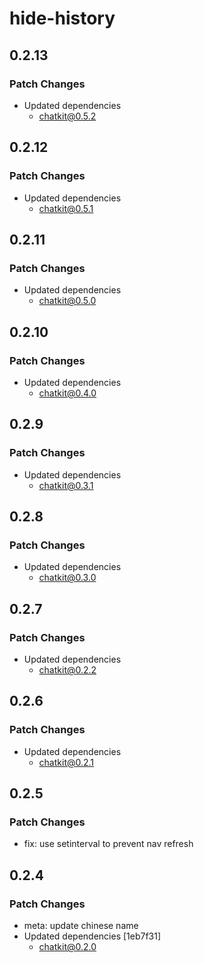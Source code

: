 # hide-history

## 0.2.13

### Patch Changes

- Updated dependencies
  - chatkit@0.5.2

## 0.2.12

### Patch Changes

- Updated dependencies
  - chatkit@0.5.1

## 0.2.11

### Patch Changes

- Updated dependencies
  - chatkit@0.5.0

## 0.2.10

### Patch Changes

- Updated dependencies
  - chatkit@0.4.0

## 0.2.9

### Patch Changes

- Updated dependencies
  - chatkit@0.3.1

## 0.2.8

### Patch Changes

- Updated dependencies
  - chatkit@0.3.0

## 0.2.7

### Patch Changes

- Updated dependencies
  - chatkit@0.2.2

## 0.2.6

### Patch Changes

- Updated dependencies
  - chatkit@0.2.1

## 0.2.5

### Patch Changes

- fix: use setinterval to prevent nav refresh

## 0.2.4

### Patch Changes

- meta: update chinese name
- Updated dependencies [1eb7f31]
  - chatkit@0.2.0
